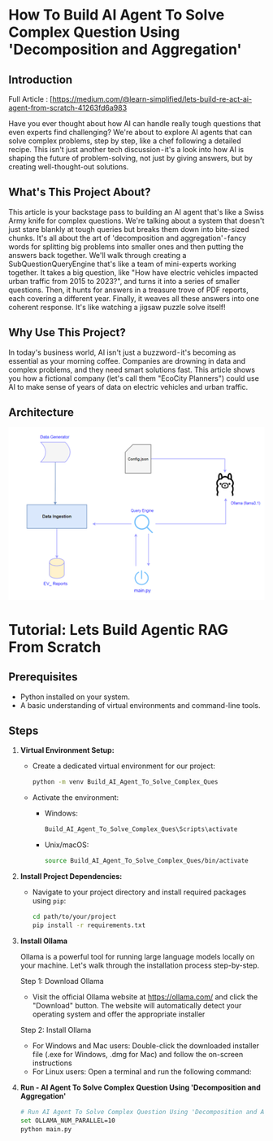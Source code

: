 
# How To Build AI Agent To Solve Complex Question Using 'Decomposition and Aggregation'


## Introduction

Full Article : [https://medium.com/@learn-simplified/lets-build-re-act-ai-agent-from-scratch-41263fd6a983

Have you ever thought about how AI can handle really tough questions that even experts find challenging? We're about to explore AI agents that can solve complex problems, step by step, like a chef following a detailed recipe. This isn't just another tech discussion - it's a look into how AI is shaping the future of problem-solving, not just by giving answers, but by creating well-thought-out solutions.

## What's This Project About?
This article is your backstage pass to building an AI agent that's like a Swiss Army knife for complex questions. We're talking about a system that doesn't just stare blankly at tough queries but breaks them down into bite-sized chunks. It's all about the art of 'decomposition and aggregation' - fancy words for splitting big problems into smaller ones and then putting the answers back together.
We'll walk through creating a SubQuestionQueryEngine that's like a team of mini-experts working together. It takes a big question, like "How have electric vehicles impacted urban traffic from 2015 to 2023?", and turns it into a series of smaller questions. Then, it hunts for answers in a treasure trove of PDF reports, each covering a different year. Finally, it weaves all these answers into one coherent response. It's like watching a jigsaw puzzle solve itself!

## Why Use This Project?
In today's business world, AI isn't just a buzzword - it's becoming as essential as your morning coffee. Companies are drowning in data and complex problems, and they need smart solutions fast. This article shows you how a fictional company (let's call them "EcoCity Planners") could use AI to make sense of years of data on electric vehicles and urban traffic.

## Architecture
![Design Diagram](design_docs/design.png)


# Tutorial: Lets Build Agentic RAG From Scratch

## Prerequisites
- Python installed on your system.
- A basic understanding of virtual environments and command-line tools.

## Steps

1. **Virtual Environment Setup:**
   - Create a dedicated virtual environment for our project:
   
     ```bash
     python -m venv Build_AI_Agent_To_Solve_Complex_Ques
     ```
   - Activate the environment:
   
     - Windows:
       ```bash
       Build_AI_Agent_To_Solve_Complex_Ques\Scripts\activate
       ```
     - Unix/macOS:
       ```bash
       source Build_AI_Agent_To_Solve_Complex_Ques/bin/activate
       ```

2. **Install Project Dependencies:**

   - Navigate to your project directory and install required packages using `pip`:
   
     ```bash        
     cd path/to/your/project
     pip install -r requirements.txt
     ```
3. **Install Ollama**
    
    Ollama is a powerful tool for running large language models locally on your machine. Let's walk through the installation process step-by-step.
    
    Step 1: Download Ollama
     - Visit the official Ollama website at https://ollama.com/ and click the "Download" button. The website will automatically detect your operating system and offer the appropriate installer
    
    Step 2: Install Ollama
      - For Windows and Mac users: Double-click the downloaded installer file (.exe for Windows, .dmg for Mac) and follow the on-screen instructions
      - For Linux users: Open a terminal and run the following command:

4. **Run - AI Agent To Solve Complex Question Using 'Decomposition and Aggregation'**

   ```bash 
   # Run AI Agent To Solve Complex Question Using 'Decomposition and Aggregation' 
   set OLLAMA_NUM_PARALLEL=10
   python main.py   
   ```






